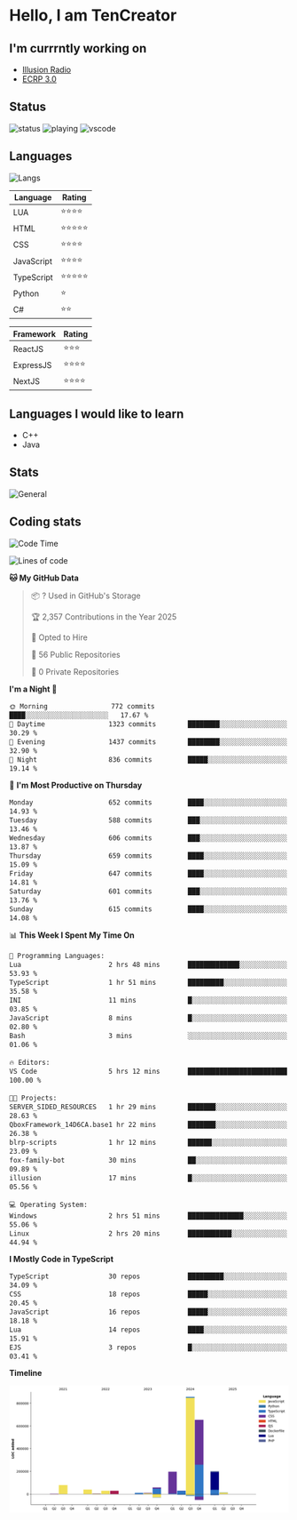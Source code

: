 # Hello, I am TenCreator

## I'm currrntly working on
- [Illusion Radio](https://illusionradio.co.uk/)
- [ECRP 3.0](http://github.com/Emerald-Coast-Roleplay/)

## Status
![status](https://api.statusbadges.me/badge/status/518334475038359555?simple=true&style=for-the-badge)
![playing](https://api.statusbadges.me/badge/playing/518334475038359555?style=for-the-badge)
![vscode](https://api.statusbadges.me/badge/vscode/518334475038359555?style=for-the-badge)

## Languages
![Langs](https://github-readme-stats.vercel.app/api/top-langs/?username=tencreator&layout=compact&theme=radical)


|Language|Rating|
|--------|------|
|LUA|⭐️⭐️⭐️⭐️|
|HTML|⭐️⭐️⭐️⭐️⭐️|
|CSS|⭐️⭐️⭐️⭐️|
|JavaScript|⭐️⭐️⭐️⭐️|
|TypeScript|⭐️⭐️⭐️⭐️⭐️|
|Python|⭐️|
|C#|⭐️⭐️ |

|Framework|Rating|
|--------|------|
|ReactJS|⭐️⭐️⭐|
|ExpressJS|⭐️⭐️⭐️⭐️|
|NextJS|⭐️⭐️⭐⭐️|

## Languages I would like to learn
- C++
- Java

## Stats
![General](https://github-readme-stats.vercel.app/api?username=tencreator&show_icons=true&theme=radical)

## Coding stats

<!--START_SECTION:waka-->
![Code Time](http://img.shields.io/badge/Code%20Time-542%20hrs%2043%20mins-blue)

![Lines of code](https://img.shields.io/badge/From%20Hello%20World%20I%27ve%20Written-2.2%20million%20lines%20of%20code-blue)

**🐱 My GitHub Data** 

> 📦 ? Used in GitHub's Storage 
 > 
> 🏆 2,357 Contributions in the Year 2025
 > 
> 💼 Opted to Hire
 > 
> 📜 56 Public Repositories 
 > 
> 🔑 0 Private Repositories 
 > 
**I'm a Night 🦉** 

```text
🌞 Morning                772 commits         ████░░░░░░░░░░░░░░░░░░░░░   17.67 % 
🌆 Daytime                1323 commits        ████████░░░░░░░░░░░░░░░░░   30.29 % 
🌃 Evening                1437 commits        ████████░░░░░░░░░░░░░░░░░   32.90 % 
🌙 Night                  836 commits         █████░░░░░░░░░░░░░░░░░░░░   19.14 % 
```
📅 **I'm Most Productive on Thursday** 

```text
Monday                   652 commits         ████░░░░░░░░░░░░░░░░░░░░░   14.93 % 
Tuesday                  588 commits         ███░░░░░░░░░░░░░░░░░░░░░░   13.46 % 
Wednesday                606 commits         ███░░░░░░░░░░░░░░░░░░░░░░   13.87 % 
Thursday                 659 commits         ████░░░░░░░░░░░░░░░░░░░░░   15.09 % 
Friday                   647 commits         ████░░░░░░░░░░░░░░░░░░░░░   14.81 % 
Saturday                 601 commits         ███░░░░░░░░░░░░░░░░░░░░░░   13.76 % 
Sunday                   615 commits         ████░░░░░░░░░░░░░░░░░░░░░   14.08 % 
```


📊 **This Week I Spent My Time On** 

```text
💬 Programming Languages: 
Lua                      2 hrs 48 mins       █████████████░░░░░░░░░░░░   53.93 % 
TypeScript               1 hr 51 mins        █████████░░░░░░░░░░░░░░░░   35.58 % 
INI                      11 mins             █░░░░░░░░░░░░░░░░░░░░░░░░   03.85 % 
JavaScript               8 mins              █░░░░░░░░░░░░░░░░░░░░░░░░   02.80 % 
Bash                     3 mins              ░░░░░░░░░░░░░░░░░░░░░░░░░   01.06 % 

🔥 Editors: 
VS Code                  5 hrs 12 mins       █████████████████████████   100.00 % 

🐱‍💻 Projects: 
SERVER_SIDED_RESOURCES   1 hr 29 mins        ███████░░░░░░░░░░░░░░░░░░   28.63 % 
QboxFramework_14D6CA.base1 hr 22 mins        ███████░░░░░░░░░░░░░░░░░░   26.38 % 
blrp-scripts             1 hr 12 mins        ██████░░░░░░░░░░░░░░░░░░░   23.09 % 
fox-family-bot           30 mins             ██░░░░░░░░░░░░░░░░░░░░░░░   09.89 % 
illusion                 17 mins             █░░░░░░░░░░░░░░░░░░░░░░░░   05.56 % 

💻 Operating System: 
Windows                  2 hrs 51 mins       ██████████████░░░░░░░░░░░   55.06 % 
Linux                    2 hrs 20 mins       ███████████░░░░░░░░░░░░░░   44.94 % 
```

**I Mostly Code in TypeScript** 

```text
TypeScript               30 repos            █████████░░░░░░░░░░░░░░░░   34.09 % 
CSS                      18 repos            █████░░░░░░░░░░░░░░░░░░░░   20.45 % 
JavaScript               16 repos            █████░░░░░░░░░░░░░░░░░░░░   18.18 % 
Lua                      14 repos            ████░░░░░░░░░░░░░░░░░░░░░   15.91 % 
EJS                      3 repos             █░░░░░░░░░░░░░░░░░░░░░░░░   03.41 % 
```



**Timeline**

![Lines of Code chart](https://raw.githubusercontent.com/tencreator/tencreator/main/assets/bar_graph.png)


<!--END_SECTION:waka-->
